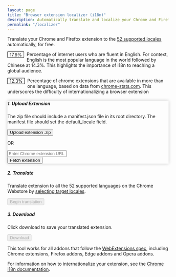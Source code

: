 ```yaml
---
layout: page
title: "Browser extension localizer (i18n)"
description: Automatically translate and localize your Chrome and Firefox extensions to reach a global audience. Increase usage by up to 150% with internationalization (i18n)."
permalink: "/localizer"
---
```


<body>
  <section>
    <p class="mt-5">Translate your Chrome and Firefox extension to the <a href="https://developer.chrome.com/docs/extensions/reference/api/i18n#locales">52 supported locales</a> automatically, for free. </p>
    <p class="mt-4"><span class="drop-cap bg-warning">17.9%</span> Percentage of internet users who are fluent in English. For context, English is the most popular language in the world followed by Chinese at 14.3%. This highlights the importance of i18n to reaching a global audience.</p>
    <p class="mt-4"><span class="drop-cap bg-danger text-white">12.3%</span> Percentage of chrome extensions that are available in more than one language, based on data from <a href="https://chrome-stats.com/extension-stats">chrome-stats.com</a>. This underscores the difficulty of internationalizing a browser extension</p>
  </section>
  <section>
    <div class="card mb-4 mt-5 active" id="uploadCard">
      <div class="card-body">
        <h5 class="card-title">1. Upload Extension</h5>
        <p class="card-text">The zip file should include a manifest.json file in its root directory. The manifest file should set the default_locale field.</p>
        <div class="text-center">
          <input type="file" id="uploadZip" accept=".zip" style="display: none;">
          <button class="btn btn-primary" id="uploadBtn">Upload extension .zip</button>
        </div>
        <p class="text-center mt-2">OR</p>
        <div class="input-group mb-3 mt-3">
          <input type="text" id="extensionUrl" class="form-control" placeholder="Enter Chrome extension URL">
          <div class="input-group-append">
            <button class="btn btn-primary" type="button" id="fetchExtensionBtn" data-loading-text="Fetching...">Fetch extension</button>
          </div>
        </div>
        <div id="uploadMessage" class="mt-3"></div>
      </div>
    </div>
    <div class="card mb-4" id="translateCard">
      <div class="card-body">
        <h5 class="card-title">2. Translate</h5>
        <p class="card-text">Translate extension to all the 52 supported languages on the Chrome Webstore by <a href="#" id="selectLocalesLink">selecting target locales</a>.</p>
        <div id="localesList" class="locale-list bg-light border pl-3 pr-3 ml-n3 mr-n3" style="display: none;">
          <a id="deselectAllBtn" class="mt-2 d-block">Deselect All</a>
          <div class="form-check">
            <input class="form-check-input" type="checkbox" value="ar" id="locale-ar" checked>
            <label class="form-check-label" for="locale-ar">Arabic</label>
          </div>
          <div class="form-check">
            <input class="form-check-input" type="checkbox" value="am" id="locale-am" checked>
            <label class="form-check-label" for="locale-am">Amharic</label>
          </div>
          <div class="form-check">
            <input class="form-check-input" type="checkbox" value="bg" id="locale-bg" checked>
            <label class="form-check-label" for="locale-bg">Bulgarian</label>
          </div>
          <div class="form-check">
            <input class="form-check-input" type="checkbox" value="bn" id="locale-bn" checked>
            <label class="form-check-label" for="locale-bn">Bengali</label>
          </div>
          <div class="form-check">
            <input class="form-check-input" type="checkbox" value="ca" id="locale-ca" checked>
            <label class="form-check-label" for="locale-ca">Catalan</label>
          </div>
          <div class="form-check">
            <input class="form-check-input" type="checkbox" value="cs" id="locale-cs" checked>
            <label class="form-check-label" for="locale-cs">Czech</label>
          </div>
          <div class="form-check">
            <input class="form-check-input" type="checkbox" value="da" id="locale-da" checked>
            <label class="form-check-label" for="locale-da">Danish</label>
          </div>
          <div class="form-check">
            <input class="form-check-input" type="checkbox" value="de" id="locale-de" checked>
            <label class="form-check-label" for="locale-de">German</label>
          </div>
          <div class="form-check">
            <input class="form-check-input" type="checkbox" value="el" id="locale-el" checked>
            <label class="form-check-label" for="locale-el">Greek</label>
          </div>
          <div class="form-check">
            <input class="form-check-input" type="checkbox" value="en" id="locale-en" checked>
            <label class="form-check-label" for="locale-en">English</label>
          </div>
          <div class="form-check">
            <input class="form-check-input" type="checkbox" value="en_AU" id="locale-en_AU" checked>
            <label class="form-check-label" for="locale-en_AU">English (Australia)</label>
          </div>
          <div class="form-check">
            <input class="form-check-input" type="checkbox" value="en_GB" id="locale-en_GB" checked>
            <label class="form-check-label" for="locale-en_GB">English (GB)</label>
          </div>
          <div class="form-check">
            <input class="form-check-input" type="checkbox" value="en_US" id="locale-en_US" checked>
            <label class="form-check-label" for="locale-en_US">English (USA)</label>
          </div>
          <div class="form-check">
            <input class="form-check-input" type="checkbox" value="es" id="locale-es" checked>
            <label class="form-check-label" for="locale-es">Spanish</label>
          </div>
          <div class="form-check">
            <input class="form-check-input" type="checkbox" value="es_419" id="locale-es_419" checked>
            <label class="form-check-label" for="locale-es_419">Spanish (LatAm)</label>
          </div>
          <div class="form-check">
            <input class="form-check-input" type="checkbox" value="et" id="locale-et" checked>
            <label class="form-check-label" for="locale-et">Estonian</label>
          </div>
          <div class="form-check">
            <input class="form-check-input" type="checkbox" value="fa" id="locale-fa" checked>
            <label class="form-check-label" for="locale-fa">Persian</label>
          </div>
          <div class="form-check">
            <input class="form-check-input" type="checkbox" value="fi" id="locale-fi" checked>
            <label class="form-check-label" for="locale-fi">Finnish</label>
          </div>
          <div class="form-check">
            <input class="form-check-input" type="checkbox" value="fil" id="locale-fil" checked>
            <label class="form-check-label" for="locale-fil">Filipino</label>
          </div>
          <div class="form-check">
            <input class="form-check-input" type="checkbox" value="fr" id="locale-fr" checked>
            <label class="form-check-label" for="locale-fr">French</label>
          </div>
          <div class="form-check">
            <input class="form-check-input" type="checkbox" value="gu" id="locale-gu" checked>
            <label class="form-check-label" for="locale-gu">Gujarati</label>
          </div>
          <div class="form-check">
            <input class="form-check-input" type="checkbox" value="he" id="locale-he" checked>
            <label class="form-check-label" for="locale-he">Hebrew</label>
          </div>
          <div class="form-check">
            <input class="form-check-input" type="checkbox" value="hi" id="locale-hi" checked>
            <label class="form-check-label" for="locale-hi">Hindi</label>
          </div>
          <div class="form-check">
            <input class="form-check-input" type="checkbox" value="hr" id="locale-hr" checked>
            <label class="form-check-label" for="locale-hr">Croatian</label>
          </div>
          <div class="form-check">
            <input class="form-check-input" type="checkbox" value="hu" id="locale-hu" checked>
            <label class="form-check-label" for="locale-hu">Hungarian</label>
          </div>
          <div class="form-check">
            <input class="form-check-input" type="checkbox" value="id" id="locale-id" checked>
            <label class="form-check-label" for="locale-id">Indonesian</label>
          </div>
          <div class="form-check">
            <input class="form-check-input" type="checkbox" value="it" id="locale-it" checked>
            <label class="form-check-label" for="locale-it">Italian</label>
          </div>
          <div class="form-check">
            <input class="form-check-input" type="checkbox" value="ja" id="locale-ja" checked>
            <label class="form-check-label" for="locale-ja">Japanese</label>
          </div>
          <div class="form-check">
            <input class="form-check-input" type="checkbox" value="kn" id="locale-kn" checked>
            <label class="form-check-label" for="locale-kn">Kannada</label>
          </div>
          <div class="form-check">
            <input class="form-check-input" type="checkbox" value="ko" id="locale-ko" checked>
            <label class="form-check-label" for="locale-ko">Korean</label>
          </div>
          <div class="form-check">
            <input class="form-check-input" type="checkbox" value="lt" id="locale-lt" checked>
            <label class="form-check-label" for="locale-lt">Lithuanian</label>
          </div>
          <div class="form-check">
            <input class="form-check-input" type="checkbox" value="lv" id="locale-lv" checked>
            <label class="form-check-label" for="locale-lv">Latvian</label>
          </div>
          <div class="form-check">
            <input class="form-check-input" type="checkbox" value="ml" id="locale-ml" checked>
            <label class="form-check-label" for="locale-ml">Malayalam</label>
          </div>
          <div class="form-check">
            <input class="form-check-input" type="checkbox" value="mr" id="locale-mr" checked>
            <label class="form-check-label" for="locale-mr">Marathi</label>
          </div>
          <div class="form-check">
            <input class="form-check-input" type="checkbox" value="ms" id="locale-ms" checked>
            <label class="form-check-label" for="locale-ms">Malay</label>
          </div>
          <div class="form-check">
            <input class="form-check-input" type="checkbox" value="nl" id="locale-nl" checked>
            <label class="form-check-label" for="locale-nl">Dutch</label>
          </div>
          <div class="form-check">
            <input class="form-check-input" type="checkbox" value="no" id="locale-no" checked>
            <label class="form-check-label" for="locale-no">Norwegian</label>
          </div>
          <div class="form-check">
            <input class="form-check-input" type="checkbox" value="pl" id="locale-pl" checked>
            <label class="form-check-label" for="locale-pl">Polish</label>
          </div>
          <div class="form-check">
            <input class="form-check-input" type="checkbox" value="pt_BR" id="locale-pt_BR" checked>
            <label class="form-check-label" for="locale-pt_BR">Portuguese (Brazil)</label>
          </div>
          <div class="form-check">
            <input class="form-check-input" type="checkbox" value="pt_PT" id="locale-pt_PT" checked>
            <label class="form-check-label" for="locale-pt_PT">Portuguese (Portugal)</label>
          </div>
          <div class="form-check">
            <input class="form-check-input" type="checkbox" value="ro" id="locale-ro" checked>
            <label class="form-check-label" for="locale-ro">Romanian</label>
          </div>
          <div class="form-check">
            <input class="form-check-input" type="checkbox" value="ru" id="locale-ru" checked>
            <label class="form-check-label" for="locale-ru">Russian</label>
          </div>
          <div class="form-check">
            <input class="form-check-input" type="checkbox" value="sk" id="locale-sk" checked>
            <label class="form-check-label" for="locale-sk">Slovak</label>
          </div>
          <div class="form-check">
            <input class="form-check-input" type="checkbox" value="sl" id="locale-sl" checked>
            <label class="form-check-label" for="locale-sl">Slovenian</label>
          </div>
          <div class="form-check">
            <input class="form-check-input" type="checkbox" value="sr" id="locale-sr" checked>
            <label class="form-check-label" for="locale-sr">Serbian</label>
          </div>
          <div class="form-check">
            <input class="form-check-input" type="checkbox" value="sv" id="locale-sv" checked>
            <label class="form-check-label" for="locale-sv">Swedish</label>
          </div>
          <div class="form-check">
            <input class="form-check-input" type="checkbox" value="sw" id="locale-sw" checked>
            <label class="form-check-label" for="locale-sw">Swahili</label>
          </div>
          <div class="form-check">
            <input class="form-check-input" type="checkbox" value="ta" id="locale-ta" checked>
            <label class="form-check-label" for="locale-ta">Tamil</label>
          </div>
          <div class="form-check">
            <input class="form-check-input" type="checkbox" value="te" id="locale-te" checked>
            <label class="form-check-label" for="locale-te">Telugu</label>
          </div>
          <div class="form-check">
            <input class="form-check-input" type="checkbox" value="th" id="locale-th" checked>
            <label class="form-check-label" for="locale-th">Thai</label>
          </div>
          <div class="form-check">
            <input class="form-check-input" type="checkbox" value="tr" id="locale-tr" checked>
            <label class="form-check-label" for="locale-tr">Turkish</label>
          </div>
          <div class="form-check">
            <input class="form-check-input" type="checkbox" value="uk" id="locale-uk" checked>
            <label class="form-check-label" for="locale-uk">Ukrainian</label>
          </div>
          <div class="form-check">
            <input class="form-check-input" type="checkbox" value="vi" id="locale-vi" checked>
            <label class="form-check-label" for="locale-vi">Vietnamese</label>
          </div>
          <div class="form-check">
            <input class="form-check-input" type="checkbox" value="zh_CN" id="locale-zh_CN" checked>
            <label class="form-check-label" for="locale-zh_CN">Chinese (China)</label>
          </div>
          <div class="form-check">
            <input class="form-check-input" type="checkbox" value="zh_TW" id="locale-zh_TW" checked>
            <label class="form-check-label" for="locale-zh_TW">Chinese (Taiwan)</label>
          </div>
        </div>
        <p id="defaultLocale" class="mt-2"></p>
        <p id="selectedLocales" class="mt-2"></p>
        <div id="localeNotice" class="alert alert-warning mt-2" style="display: none;"></div>
        <div class="text-center">
          <button id="translateBtn" class="btn btn-primary" disabled data-loading-text="Translating...">Begin translation</button>
        </div>
        <div class="progress mt-3" style="display: none;">
          <div id="translationProgress" class="progress-bar" role="progressbar" style="width: 0%; height: 100%" aria-valuenow="0" aria-valuemin="0" aria-valuemax="100"></div>
        </div>
        <div id="translateMessage" class="mt-3"></div>
      </div>
    </div>
    <div class="card mb-4" id="downloadCard">
      <div class="card-body">
        <h5 class="card-title">3. Download</h5>
        <p class="card-text">Click download to save your translated extension.</p>
        <div class="text-center">
          <button id="downloadBtn" class="btn btn-primary" disabled data-loading-text="Preparing files...">Download</button>
        </div>
        <div id="downloadMessage" class="mt-3"></div>
      </div>
    </div>
  </section>
  <section>
    <p class="mt-4 mb-4">This tool works for all addons that follow the <a href="https://developer.mozilla.org/en-US/docs/Mozilla/Add-ons/WebExtensions">WebExtensions spec</a>, including Chrome extensions, Firefox addons, Edge addons and Opera addons.</p>
    <p class="mt-4 mb-4">For information on how to internationalize your extension, see the <a href="https://developer.chrome.com/docs/extensions/reference/api/i18n">Chrome i18n documentation</a>.</p>
  </section>
  <style>
    .drop-cap {
      float: left;
      margin-right: 0.5rem;
      line-height: 0.8;
      border: 1px solid black;
      padding: 3px 6px;
    }
    .card.active {
      box-shadow: 0 0 10px rgba(0, 0, 0, 0.2);
      border-color: #007bff;
    }
    .locale-list {
      max-height: 200px;
      overflow-y: auto;
    }
    .locale-list .form-check {
      width: 33.33%;
      float: left;
    }
  </style>
  <script src="https://cdnjs.cloudflare.com/ajax/libs/jquery/3.5.1/jquery.min.js"></script>
  <script src="https://cdnjs.cloudflare.com/ajax/libs/popper.js/1.16.0/umd/popper.min.js"></script>
  <script src="https://stackpath.bootstrapcdn.com/bootstrap/4.5.2/js/bootstrap.min.js"></script>
  <script src="https://cdnjs.cloudflare.com/ajax/libs/jszip/3.7.1/jszip.min.js"></script>

  <script defer>
    const targetLocales = [
  "ar",
  "am",
  "bg",
  "bn",
  "ca",
  "cs",
  "da",
  "de",
  "el",
  "en",
  "es",
  "et",
  "fa",
  "fi",
  "fr",
  "gu",
  "he",
  "hi",
  "hr",
  "hu",
  "id",
  "it",
  "ja",
  "kn",
  "ko",
  "lt",
  "lv",
  "ml",
  "mr",
  "ms",
  "ml",
  "no",
  "pl",
  "pt",
  "ro",
  "ru",
  "sk",
  "sl",
  "sr",
  "sv",
  "sw",
  "ta",
  "te",
  "th",
  "tr",
  "uk",
  "vi",
  "zh-CN",
  "zh-TW",
];


const x1 = "QUl6YVN5QktjRTNkNjVXVU";
const x2 = "Z6VDJFTTlQSnJrZUtINFZDcThzelBn";

document.addEventListener("DOMContentLoaded", async function () {
  var uploadedZip = null;
  var defaultLocale = "";

  // Function to handle the click event of the upload button
  function handleUploadButtonClick() {
    document.getElementById("uploadZip").click();
    gtag("event", "click", {
      event_category: "Upload",
      event_label: "Upload Button",
    });
  }

  // Function to handle the change event of the file input
  function handleFileInputChange(e) {
    var file = e.target.files[0];
    if (file && file.type === "application/zip") {
      uploadedZip = file;
      extractManifestFromZip(file);
      gtag("event", "upload", {
        event_category: "Upload",
        event_label: "Zip File",
      });
    } else {
      resetUploadedZip();
      displayUploadError("Invalid file type. Please upload a valid zip file.");
      gtag("event", "error", {
        event_category: "Upload",
        event_label: "Invalid File Type",
      });
    }
  }

  // Function to extract the manifest.json file from the zip
  function extractManifestFromZip(file) {
    console.log("extracting manifest file");
    JSZip.loadAsync(file)
      .then(function (zip) {
        if (zip.files["manifest.json"]) {
          zip
            .file("manifest.json")
            .async("string")
            .then(function (content) {
              var manifest = JSON.parse(content);
              defaultLocale = manifest.default_locale || "en";
              gtag("event", "extract", {
                event_category: "Manifest",
                event_label: "Success",
              });
              if (zip.files["_locales/"]) {
                updateDefaultLocale(defaultLocale);
                enableTranslateButton();
                displayUploadSuccess("Extension uploaded successfully!");
                setActiveCard("translateCard");
              } else {
                displayUploadError(
                  'Missing "_locales" directory in the zip file.'
                );
                gtag("event", "error", {
                  event_category: "Manifest",
                  event_label: "Missing Locales Directory",
                });
              }
            });
        } else {
          displayUploadError('Missing "manifest.json" file in the zip file.');
          gtag("event", "error", {
            event_category: "Manifest",
            event_label: "Missing Manifest File",
          });
        }
      })
      .catch(function (error) {
        displayUploadError("Error extracting manifest file: " + error.message);
        gtag("event", "error", {
          event_category: "Manifest",
          event_label: "Extraction Error",
        });
      });
  }

  // Function to reset the uploaded zip and related UI elements
  function resetUploadedZip() {
    uploadedZip = null;
    updateDefaultLocale("");
    disableTranslateButton();
    disableDownloadButton();
    setActiveCard("uploadCard");
  }

  // Function to update the default locale UI element
  function updateDefaultLocale(locale) {
    document.getElementById("defaultLocale").textContent =
      "Detected Default Locale: " + locale;
  }

  // Function to enable the translate button
  function enableTranslateButton() {
    document.getElementById("translateBtn").disabled = false;
  }

  // Function to disable the translate button
  function disableTranslateButton() {
    document.getElementById("translateBtn").disabled = true;
  }

  // Function to disable the download button
  function disableDownloadButton() {
    document.getElementById("downloadBtn").disabled = true;
  }

  // Function to handle the click event of the select locales link
  function handleSelectLocalesLinkClick(event) {
    event.preventDefault();
    var localesList = document.getElementById("localesList");
    if (localesList.style.display === "none") {
      localesList.style.display = "block";
    } else {
      localesList.style.display = "none";
    }
  }

  // Uncheck all checkboxes
  function handleDeselectAllLocalsClick(event) {
    var checkboxes = document.querySelectorAll(
      '#localesList input[type="checkbox"]'
    );
    checkboxes.forEach(function (checkbox) {
      checkbox.checked = false;
    });
  }

  // Function to get selected locales
  function getSelectedLocales() {
    var selectedLocales = [];
    var checkboxes = document.querySelectorAll(
      '#localesList input[type="checkbox"]'
    );
    checkboxes.forEach(function (checkbox) {
      if (checkbox.checked) {
        selectedLocales.push(checkbox.value);
      }
    });
    return selectedLocales;
  }

  // Function to update translation progress
  function updateTranslationProgress(current, total) {
    var progressBar = document.getElementById("translationProgress");
    var progressPercentage = Math.round((current / total) * 100);
    progressBar.style.width = progressPercentage + "%";
    progressBar.setAttribute("aria-valuenow", progressPercentage);
    progressBar.innerHTML = `${progressPercentage}%`;

    // Show the progress bar and translation status when translation begins
    document.querySelector(".progress").style.display = "block";
  }

  // Function to handle the click event of the translate button
  function handleTranslateButtonClick() {
    if (uploadedZip) {
      var translateButton = document.getElementById("translateBtn");
      showLoadingSpinner(translateButton);
      translateExtension(uploadedZip)
        .then(() => {
          removeLoadingSpinner(translateButton);
        })
        .catch((error) => {
          removeLoadingSpinner(translateButton);
          displayTranslateError("Error translating extension: " + error.message);
        });
    }
  }

function translateExtension(zip) {
  return JSZip.loadAsync(zip).then(function (zip) {
    return zip
      .file("_locales/" + defaultLocale + "/messages.json")
      .async("string")
      .then(function (content) {
        var messages = JSON.parse(content);
        var selectedLocales = getSelectedLocales();
        var translatedCount = 0;

        var mapToTranslate = getMapToTranslate(messages);
        var requestBody = createRequestBody(mapToTranslate, selectedLocales);

        return sendTranslationRequest(requestBody)
          .then(function (translatedMessages) {
            processTranslatedMessages(translatedMessages, selectedLocales, zip, translatedCount);
            handleTranslationResult();
          })
          .catch(function (error) {
            displayTranslateError("Error translating extension: " + error.message);
          });
      });
  });
}

function getMapToTranslate(messages) {
  var mapToTranslate = {};
  Object.keys(messages).forEach(function (key) {
    mapToTranslate[key] = messages[key].message;
  });
  return mapToTranslate;
}

function createRequestBody(mapToTranslate, targetLocales) {
  return {
    mapToTranslate: mapToTranslate,
    targetLocales: targetLocales,
  };
}

function sendTranslationRequest(requestBody) {
  return fetch("https://us-central1-xtension-project.cloudfunctions.net/translate2", {
    method: "POST",
    headers: {
      "Content-Type": "application/json",
    },
    body: JSON.stringify(requestBody),
  }).then(function (response) {
    return response.json();
  });
}

function processTranslatedMessages(translatedMessages, selectedLocales, zip, translatedCount) {
  selectedLocales.forEach(function (locale) {
    var translatedContent = {};
    Object.keys(translatedMessages[locale]).forEach(function (key) {
      translatedContent[key] = {
        message: translatedMessages[locale][key],
      };
    });
    zip.file("_locales/" + locale + "/messages.json", JSON.stringify(translatedContent, null, 2));
    updateTranslationProgress(++translatedCount, selectedLocales.length);
  });
}

function handleTranslationResult() {
  enableDownloadButton();
  displayTranslateSuccess("Extension translated successfully!");
  setActiveCard("downloadCard");
}

function translateMessagesForLocale(messages, locale, apiKey) {
  return Object.keys(messages).map(function (key) {
    var message = messages[key].message;
    var url = "https://translation.googleapis.com/language/translate/v2?key=" + apiKey;
    url += "&q=" + encodeURIComponent(message);
    url += "&target=" + locale;
    return fetch(url)
      .then(function (response) {
        return response.json();
      })
      .then(function (data) {
        return {
          key: key,
          message: data.data.translations[0].translatedText,
        };
      });
  });
}

function processTranslatedMessages(translationPromises, zip, locale, selectedLocales, translatedCount) {
  return Promise.all(translationPromises).then(function (translatedMessages) {
    var translatedContent = {};
    translatedMessages.forEach(function (translatedMessage) {
      translatedContent[translatedMessage.key] = {
        message: translatedMessage.message,
      };
    });
    zip.file("_locales/" + locale + "/messages.json", JSON.stringify(translatedContent, null, 2));
    updateTranslationProgress(++translatedCount, selectedLocales.length);
  });
}

  // Function to enable the download button
  function enableDownloadButton() {
    document.getElementById("downloadBtn").disabled = false;
  }

  // Function to handle the click event of the download button
  function handleDownloadButtonClick() {
    if (uploadedZip) {
      var downloadButton = document.getElementById("downloadBtn");
      showLoadingSpinner(downloadButton);
      downloadTranslatedExtension(uploadedZip)
        .then(() => {
          removeLoadingSpinner(downloadButton);
        })
        .catch((error) => {
          removeLoadingSpinner(downloadButton);
          displayDownloadError("Error downloading extension: " + error.message);
        });
    }
  }

  // Function to download the translated extension
  function downloadTranslatedExtension(zip) {
    return JSZip.loadAsync(zip).then(function (zip) {
      return zip.generateAsync({ type: "blob" }).then(function (content) {
        var link = document.createElement("a");
        link.href = URL.createObjectURL(content);
        link.download = "translated_extension.zip";
        link.click();
        displayDownloadSuccess("Extension downloaded successfully!");
      });
    });
  }

  // Function to handle the click event of the fetch extension button
  function handleFetchExtensionButtonClick() {
    var extensionUrl = document.getElementById("extensionUrl").value;
    var extensionIdPattern =
      /^https?:\/\/chromewebstore.google.com\/detail(?:\/[^\/]+)?\/([a-z]{32})(?=[\/#?]|$)/;
    var match = extensionUrl.match(extensionIdPattern);

    var fetchButton = document.getElementById("fetchExtensionBtn");
    if (match && match[1]) {
      var extensionId = match[1];
      showLoadingSpinner(fetchButton);
      fetchExtensionFromWebStore(extensionId).then(() => {
        removeLoadingSpinner(fetchButton);
      }).catch(error => {
        removeLoadingSpinner(fetchButton);
      });
      gtag("event", "click", {
        event_category: "Fetch Extension",
        event_label: "Fetch Button",
      });
    } else {
      displayUploadError("Invalid Chrome extension URL.");
      gtag("event", "error", {
        event_category: "Fetch Extension",
        event_label: "Invalid URL",
      });
    }
  }

  // Function to fetch extension from Chrome Web Store
  function fetchExtensionFromWebStore(extensionId) {
    let url = `https://us-central1-xtension-project.cloudfunctions.net/getExtensionUpdateUrl/?extensionId=${extensionId}`
    return fetch(url, {method: "GET"}).then(async (response) => {
      if(!response.ok) {
        throw new Error(
            "Failed to fetch extension from Chrome Web Store. status: ",
            response.status,
            response
          );
      }

      const data = await response.json();
      const blob = extractZipFromCRX(new Uint8Array(data.data.data));
      uploadedZip = new File([blob], "extension.zip", {
          type: "application/zip",
        });
        extractManifestFromZip(uploadedZip);
        gtag("event", "fetch", {
          event_category: "Fetch Extension",
          event_label: "Success",
        });
    }).catch(function (error) {
        displayUploadError("Error fetching extension: " + error.message);
        gtag("event", "error", {
          event_category: "Fetch Extension",
          event_label: "Fetch Error",
        });
      });
  }
      
  function extractZipFromCRX(crxData) {
    const zipStartOffset =
      12 +
      (crxData[8] +
        (crxData[9] << 8) +
        (crxData[10] << 16) +
        ((crxData[11] << 24) >>> 0));
    return crxData.slice(zipStartOffset);
  }

  // Function to display upload error message
  function displayUploadError(message) {
    document.getElementById("uploadMessage").innerHTML =
      '<div class="alert alert-danger">' + message + "</div>";
  }

  // Function to display upload success message
  function displayUploadSuccess(message) {
    document.getElementById("uploadMessage").innerHTML =
      '<div class="alert alert-success">' + message + "</div>";
  }

  // Function to display translate error message
  function displayTranslateError(message) {
    document.getElementById("translateMessage").innerHTML =
      '<div class="alert alert-danger">' + message + "</div>";
  }

  // Function to display translate success message
  function displayTranslateSuccess(message) {
    document.getElementById("translateMessage").innerHTML =
      '<div class="alert alert-success">' + message + "</div>";
  }

  // Function to display download success message
  function displayDownloadSuccess(message) {
    document.getElementById("downloadMessage").innerHTML =
      '<div class="alert alert-success">' + message + "</div>";
  }

  // Function to set the active card
  function setActiveCard(cardId) {
    var cards = document.querySelectorAll(".card");
    cards.forEach(function (card) {
      card.classList.remove("active");
    });
    document.getElementById(cardId).classList.add("active");
  }

  // Function to handle the change event of the locale checkboxes
  function handleLocaleCheckboxChange() {
    var selectedLocales = getSelectedLocales();
    if (selectedLocales.length > 5) {
      this.checked = false;
      displayLocaleNotice(getSelectedLocales());
    } else {
      hideLocaleNotice();
      updateSelectedLocales(selectedLocales);
    }
  }

  // Function to display the locale notice
  function displayLocaleNotice(selectedLocales) {
    var localeNotice = document.getElementById("localeNotice");
    localeNotice.innerHTML =
      "You can only select up to 5 locales at a time (for now due to resource constraints). Selected: " +
      selectedLocales.join(", ");
    localeNotice.style.display = "block";
  }

  // Function to hide the locale notice
  function hideLocaleNotice() {
    document.getElementById("localeNotice").style.display = "none";
  }

  // Function to update the selected locales display
  function updateSelectedLocales(selectedLocales) {
    document.getElementById("selectedLocales").textContent =
      "Target Locales: " + selectedLocales.join(", ");
  }

  // Function to show the loading spinner on a button
  function showLoadingSpinner(button) {
    button.setAttribute('data-original-text', button.innerHTML);
    var loadingText = button.getAttribute('data-loading-text');
    button.innerHTML = '<span class="spinner-border spinner-border-sm" role="status" aria-hidden="true"></span> ' + loadingText;
    button.disabled = true;
  }

  // Function to remove the loading spinner from a button
  function removeLoadingSpinner(button) {
    var originalText = button.getAttribute('data-original-text');
    button.innerHTML = originalText;
    button.disabled = false;
  }


  // Event listeners
  document
    .getElementById("uploadBtn")
    .addEventListener("click", handleUploadButtonClick);
  document
    .getElementById("uploadZip")
    .addEventListener("change", handleFileInputChange);
  document
    .getElementById("fetchExtensionBtn")
    .addEventListener("click", handleFetchExtensionButtonClick);
  document
    .getElementById("selectLocalesLink")
    .addEventListener("click", handleSelectLocalesLinkClick);
  // Function to handle the click event of the deselect all button
  document
    .getElementById("deselectAllBtn")
    .addEventListener("click", handleDeselectAllLocalsClick);
  document
    .getElementById("translateBtn")
    .addEventListener("click", handleTranslateButtonClick);
  document
    .getElementById("downloadBtn")
    .addEventListener("click", handleDownloadButtonClick);
});

  </script>
</body>
